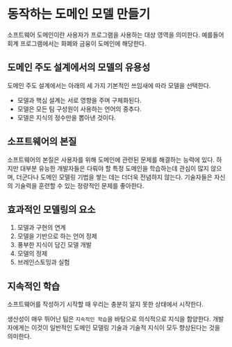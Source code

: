 # 동작하는 도메인 모델 만들기

소프트웨어 도메인이란 사용자가 프로그램을 사용하는 대상 영역을 의미한다. 예를들어 회계 프로그램에서는 화폐와 금융이 도메인에 해당한다.

## 도메인 주도 설계에서의 모델의 유용성

도메인 주도 설계에서는 아래의 세 가지 기본적인 쓰임새에 따라 모델을 선택한다. 

- 모델과 핵심 설계는 서로 영향을 주며 구체화된다.
- 모델은 모든 팀 구성원이 사용하는 언어의 중추다.
- 모델은 지식의 정수만을 뽑아낸 것이다.

## 소프트웨어의 본질

소프트웨어의 본질은 사용자를 위해 도메인에 관련된 문제를 해결하는 능력에 있다. 하지만 대부분 유능한 개발자들은 다뤄야 할 특정 도메인을 학습하는데 관심이 많지 않으며, 더군다나 도메인 모델링
기법을 쌓는 데는 더더욱 전념하지 않는다. 기술자들은 자신의 기술력을 훈련할 수 있는 정량적인 문제를 좋아한다.

## 효과적인 모델링의 요소

1. 모델과 구현의 연계
2. 모델을 기반으로 하는 언어 정제
3. 풍부한 지식이 담긴 모델 개발
4. 모델의 정제
5. 브레인스토밍과 실험

## 지속적인 학습

소프트웨어를 작성하기 시작할 때 우리는 충분히 알지 못한 상태에서 시작한다. 

생산성이 매우 뛰어난 팀은 `지속적인 학습`을 바탕으로 의식적으로 지식을 함양한다. 개발자에게는 이것이 일반적인 도메인 모델링 기술과 기술적 지식이 모두 향상된다는 것을 의미한다.
